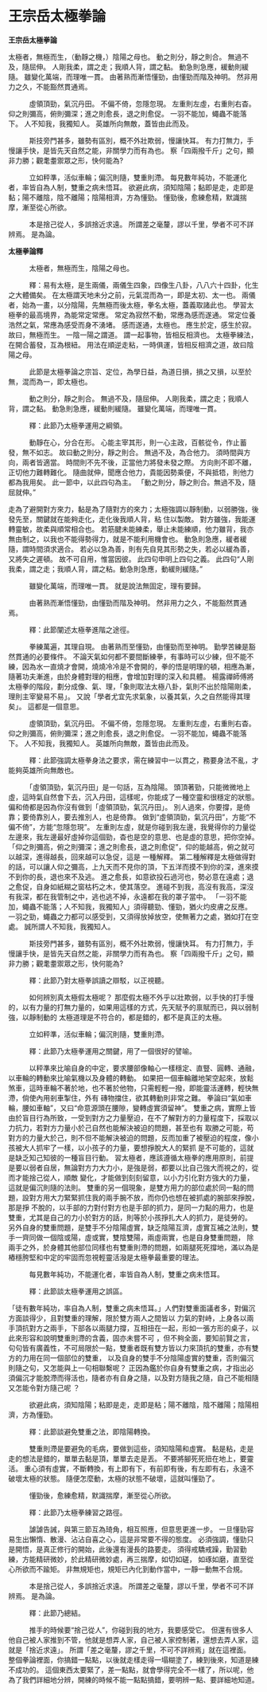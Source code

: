 # 王宗岳太極拳論

**王宗岳太極拳論**

太極者，無極而生，（動靜之機，）陰陽之母也。 動之則分，靜之則合。 無過不及，隨屈伸。 人剛我柔，謂之走；我順人背，謂之黏。 動急則急應，緩動則緩隨。 雖變化萬端，而理唯一貫。 由著熟而漸悟懂勁，由懂勁而階及神明。 然非用力之久，不能豁然貫通焉。

　　　虛領頂勁，氣沉丹田。 不偏不倚，忽隱忽現。 左重則左虛，右重則右杳。 仰之則彌高，俯則彌深；進之則愈長，退之則愈促。 一羽不能加，蠅蟲不能落下。 人不知我，我獨知人。 英雄所向無敵，蓋皆由此而及。

　　　斯技旁門甚多，雖勢有區別，概不外壯欺弱，慢讓快耳。 有力打無力，手慢讓手快，是皆先天自然之能，非關學力而有為也。 察「四兩撥千斤」之句，顯非力勝；觀耄耋禦眾之形，快何能為?

　　　立如秤準，活似車輪；偏沉則隨，雙重則滯。 每見數年純功，不能運化者，率皆自為人制，雙重之病未悟耳。 欲避此病，須知陰陽；黏即是走，走即是黏；陽不離陰，陰不離陽；陰陽相濟，方為懂勁。 懂勁後，愈練愈精，默識揣摩，漸至從心所欲。

　　　本是捨己從人，多誤捨近求遠。 所謂差之毫釐，謬以千里，學者不可不詳辨焉。 是為論。

**太極拳論釋**

　　　太極者，無極而生，陰陽之母也。

　　　釋：易有太極，是生兩儀，兩儀生四象，四像生八卦，八八六十四卦，化生之大體備矣。 在太極謂天地未分之前，元氣混而為一，即是太初、太一也。 兩儀者，始為一畫，以分陰陽，先無極而後太極，拳名太極，蓋義取諸此也。 學習太極拳的最高境界，為能常定常應。 常定為寂然不動，常應為感而遂通。 常定位養浩然之氣，常應為感受而身不湧堵。 感而遂通，太極也。 應生於定，感生於寂。 故曰，無極而生。 一陰一陽之謂道。 謂一起事物，皆相反相濟也。 太極拳練法，在開合蓄發，互為根紐。 用法在順逆走粘，一時俱運，皆相反相濟之道，故曰陰陽之母。

　　　此節是太極拳論之宗旨、定位，為學日益，為道日損，損之又損，以至於無，混而為一，即太極也。

　　　動之則分，靜之則合。 無過不及，隨屈伸。 人剛我柔，謂之走；我順人背，謂之黏。 動急則急應，緩動則緩隨。 雖變化萬端，而理唯一貫。

　　　釋：此節乃太極拳運用之綱領。

　　　動靜在心，分合在形。 心能主宰其形，則一心主政，百骸從令，作止蓄發，無不如志。 故曰動之則分，靜之則合。 無過不及，為合他力。 須時間與方向，兩者皆適當。 時間則不先不後，正當他力將發未發之際。 方向則不即不離，正切他力難轉難化。 隨曲就伸，聞應合他力，貴能因勢乘便，不與抵牾，則他力都為我用矣。 此一節中，以此四句為主。 「動之則分，靜之則合。無過不及，隨屈就伸。”

走為了避開對方來力，黏是為了隨對方的來力；太極強調以靜制動，以弱勝強，後發先至，關鍵就在能夠走化，走化後我順人背，粘 住以製敵。 對方雖強，我能運轉靈敏，故柔與順常相合也。 若筋腱未能練柔，舉止未能練順，他力雖背，我亦無由制之，以我也不能得勢得力，就是不能利用機會也。 動急則急應，緩者緩隨，謂時間須求適合。 若必以急為善，則有先自見其形勢之失，若必以緩為善，又將失之遲頓。 故不可自用，惟當因彼。 此四句申明上四句之義。 此四句“人剛我柔，謂之走；我順人背，謂之粘。動急則急應，動緩則緩隨。”

　　　雖變化萬端，而理唯一貫。 就是說法無固定，理有要歸。

　　　由著熟而漸悟懂勁，由懂勁而階及神明。 然非用力之久，不能豁然貫通焉。

　　　釋：此節闡述太極拳進階之途徑。

　　　拳練萬遍，其理自現。 由著熟而至懂勁，由懂勁而至神明。 勤學苦練是豁然貫通的必要條件。 不論天氣如何都不要間斷練拳，有事時可以少練，但不能不練，因為水一直燒才會開，燒燒冷冷是不會開的，拳的悟是明理的頓，相應為漸， 隨著功夫漸進，由於身體對理的相應，會增加對理的深入和具體。 楊露禪師傅將太極拳的階段，劃分成像、氣、理，「象則取法太極八卦，氣則不出於陰陽剛柔，理則主宰變易不易」。 又說「學者尤宜先求氣象，以養其氣，久之自然能得其理矣」。 這都是一個意思。

　　　虛領頂勁，氣沉丹田。 不偏不倚，忽隱忽現。 左重則左虛，右重則右杳。 仰之則彌高，俯則彌深；進之則愈長，退之則愈促。 一羽不能加，蠅蟲不能落下。 人不知我，我獨知人。 英雄所向無敵，蓋皆由此而及。

　　　釋：此節強調太極拳身法之要求，需在練習中一以貫之，務要身法不亂，才能夠英雄所向無敵也。

　　　「虛領頂勁，氣沉丹田」是一句話，互為陰陽。 頭頂著勁，只能微微地上虛，這時氣自然會下去，沉入丹田，這樣呢，你能成了一種空靈和很穩定的狀態。 偏和倚都是因為你沒有做到「虛領頂勁，氣沉丹田」。 別人過來，你要撐，是倚靠；要倚靠別人，要去推別人，也是倚靠。 做到“虛領頂勁，氣沉丹田”，方能“不偏不倚”，方能“忽隱忽現”。 左重則左虛，就是你碰到我左邊，我覺得你的力量從左邊來，我左邊最好虛掉你這個勁，杳也是空的意思、也是虛的意思，把你空掉。 「仰之則彌高，俯之則彌深；進之則愈長，退之則愈促”，仰的能越高，俯之就可以越深，進得越長，回來越可以急促，這是 一種解釋。 第二種解釋是太極做得對的話，可以讓人仰之彌高，上九天而不見你的頂，下五洋而摸不到你的深，進來摸不到你的長，退也來不及逃。 進之愈長，如意欲投石過河也，勢必意在遠處；退之愈促，自身如紙糊之窗枯朽之木，使其落空。 進碰不到我，高沒有我高，深沒有我深，都在我管制之中，逃也逃不掉，永遠都在我的罩子當中。 「一羽不能加，蠅蟲不能落；人不知我，我獨知人」須得聽勁、懂勁，猶火灼皮膚之反應。 一羽之勁，蠅蟲之力都可以感受到，又須得放掉放空，使無著力之處，猶如打在空處。 誠所謂人不知我，我獨知人。

　　　斯技旁門甚多，雖勢有區別，概不外壯欺弱，慢讓快耳。 有力打無力，手慢讓手快，是皆先天自然之能，非關學力而有為也。 察「四兩撥千斤」之句，顯非力勝；觀耄耋禦眾之形，快何能為?

　　　釋：此節乃對太極拳誤讀之辯駁，以正視聽。

　　　如何辨別真太極假太極呢？ 那麼假太極不外乎以壯欺弱，以手快的打手慢的，以有力量的打無力量的，如果用這樣的方式，先天賦予的禀賦而已，與以弱制強，以靜制動的 太極道理是不符合的，都是錯的，都不是真正的太極。

　　　立如秤準，活似車輪；偏沉則隨，雙重則滯。

　　　釋：此節乃太極拳運用之關鍵，用了一個很好的譬喻。

　　　以秤準來比喻自身的中定，要求腰部像軸心一樣穩定、直豎、圓轉、通融，以車輪的轉動來比喻氣機以及身體的轉動。 如果把一個車輪離地架空起來，放鬆煞車，這時車輪不著於地，也不著於他物，只需輕輕一撥，即能靈活運轉，輕快無滯，倘使內用剎車掣住，外有 磚物擋住，欲其轉動則非常之難。 拳論曰“氣如車輪，腰如車軸”，又曰“命意源頭在腰隙，變轉虛實須留神”。 雙重之病，實際上皆由於盲目行為所致，一受到對方之力量壓迫，在不了解對方的力量程度下，採取以力抗力，若對方力量小於己自然也能解決被迫的問題，甚至也有 取勝之可能，苟對方的力量大於己，則不但不能解決被迫的問題，反而加重了被壓迫的程度，像小孩被大人抓牢了一樣，以小孩子的力量，要想掙脫大人的緊抓 是不可能的，這就是缺乏知己知彼的一種盲目行動。 習太極者，應該遵循太極拳的應用原則，前提是要以弱者自居，無論對方力大力小，是強是弱，都要以比自己強大而視之的，從而才能捨己從人，順敵 變化，才能做到刻刻留意，以小力引化對方強大的力量，這就是偏沉則隨的法則。 雙重的另一個現象，是雙方用力的部位處於同一點的問題，設對方用大力緊緊抓住我的兩手腕不放，而你仍也想在被抓處的腕部來掙脫，那是掙 不脫的，以手部的力對付對方也是手部的抓力，是同一力點的用力，也是雙重，尤其是自己的力小於對方的話，則等於小孩掙扎大人的抓力，是徒勞的。 另外自身的雙重問題，是雙手不分陰陽虛實，缺乏陰陽互濟，虛實互補之法則，雙手一齊同做一個陰或陽，虛或實，雙陰雙陽，兩虛兩實，也是自身雙重問題， 除兩手之外，於身體其他部位同樣也有雙重則滯的問題，如兩腿死死撐地，滿以為是樁穩胯堅和中定的牢固而忽視輕靈活潑是太極拳最重要的理法。

　　　每見數年純功，不能運化者，率皆自為人制，雙重之病未悟耳。

　　　釋：此節談太極拳運用之誤區。

「徒有數年純功，率自為人制，雙重之病未悟耳。」人們對雙重面議者多，對偏沉方面談得少，且對雙重的理解，限於雙方兩人之間皆以 力氣的對峙，上身各以兩手頂抗對方之兩手，下部各以兩腿力撐，互相扭在一起，形如一張方形的桌子，以此來形容和說明雙重則滯的含義，固亦未嘗不可 ，但不夠全面，要知前賢之言，句句皆有廣義性，不可局限於一點，雙重者既有雙方皆以力來頂抗的雙重，亦有雙方的力用在同一個部位的雙重， 以及自身的雙手不分陰陽虛實的雙重，否則偏沉則隨之句，又怎能與上一句相聯繫呢？ 正因為鑑於你自身有雙重之病，才指出必須偏沉才能脫滯而得活也，隨者亦有自身之隨，以及對方隨我之隨，自己不能相隨又怎能令對方隨己呢 ？

　　　欲避此病，須知陰陽；粘即是走，走即是粘；陽不離陰，陰不離陽；陰陽相濟，方為懂勁。

　　　釋：此節談避免雙重之法，即陰陽轉換。

　　　雙重則滯是要避免的毛病，要做到這些，須知陰陽和虛實。 黏是粘，走是走的想法是錯的，單單去黏是頂，單單去走是丟。 不要將腳死死扭在地上，要靈活。 重心須有虛實，不斷轉換，有上即有下，有前即有後，有左即有右，永遠不破壞太極的狀態。 隨便怎麼動，太極的狀態不破壞，這就叫懂勁了。

　　　懂勁後，愈練愈精，默識揣摩，漸至從心所欲。

　　　釋：此節乃太極拳練習之路徑。

　　　謔謔告誡，與第三節互為琦角，相互照應，但意思更進一步。 一旦懂勁容易生出懶惰、散漫、沾沾自喜之心，這是非常要不得的態度。 必須強調，懂勁只是開悟，是真正修行的開始，此後還有漫長的路要走。 須得戒驕戒躁，勤習勤練，方能精研微妙，於此精研微妙處，再三揣摩，如切如磋， 如琢如磨，直至從心所欲而不踰矩。 非無規矩也，規矩已內化到動作當中，一靜一動無不合規。

　　　本是捨己從人，多誤捨近求遠。 所謂差之毫釐，謬以千里，學者不可不詳辨焉。 是為論。

　　　釋：此節乃總結。

　　　推手的時候要“捨己從人”，你碰到我的地方，我要感受它。 但還有很多人他自己被人家推到不管，他就是想弄人家，自己被人家控制著，還想去弄人家，這就是「捨近求遠」。 所謂「差之毫釐，謬之千里，不可不詳辨焉」就在這裡面。 整個拳論裡面，你搞錯一點點，以後就走樣走得一塌糊塗了，練到後來，知道是練不成功的。 這個東西太要緊了，差一點點，就會學得完全不一樣了，所以呢，他為了我們詳細地分辨，開練的時候不能一點點搞錯，要明辨一點、要詳細地知道。